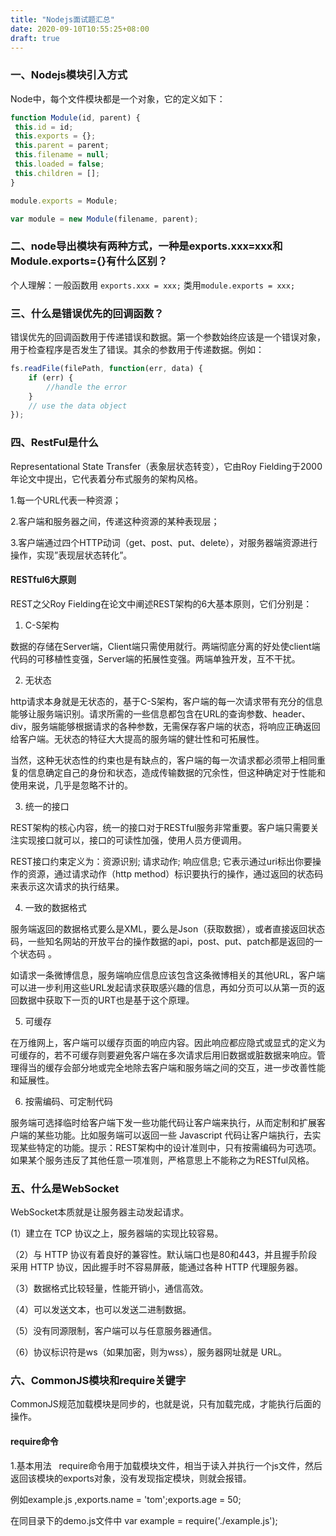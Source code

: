 ```yaml
---
title: "Nodejs面试题汇总"
date: 2020-09-10T10:55:25+08:00
draft: true
---
```



### 一、Nodejs模块引入方式

Node中，每个文件模块都是一个对象，它的定义如下：

```js
function Module(id, parent) {
 this.id = id;
 this.exports = {};
 this.parent = parent;
 this.filename = null;
 this.loaded = false;
 this.children = [];
}

module.exports = Module;

var module = new Module(filename, parent);
```

### 二、node导出模块有两种方式，一种是exports.xxx=xxx和Module.exports={}有什么区别？

个人理解：一般函数用 `exports.xxx = xxx;` 类用`module.exports = xxx;`

### 三、什么是错误优先的回调函数？

错误优先的回调函数用于传递错误和数据。第一个参数始终应该是一个错误对象， 用于检查程序是否发生了错误。其余的参数用于传递数据。例如：

```js
fs.readFile(filePath, function(err, data) {  
    if (err) {
        //handle the error
    }
    // use the data object
});

```

### 四、RestFul是什么

Representational State Transfer（表象层状态转变），它由Roy Fielding于2000年论文中提出，它代表着分布式服务的架构风格。

1.每一个URL代表一种资源； 

2.客户端和服务器之间，传递这种资源的某种表现层； 

3.客户端通过四个HTTP动词（get、post、put、delete），对服务器端资源进行操作，实现”表现层状态转化”。


#### RESTful6大原则

REST之父Roy Fielding在论文中阐述REST架构的6大基本原则，它们分别是：

1. C-S架构

数据的存储在Server端，Client端只需使用就行。两端彻底分离的好处使client端代码的可移植性变强，Server端的拓展性变强。两端单独开发，互不干扰。

2. 无状态

http请求本身就是无状态的，基于C-S架构，客户端的每一次请求带有充分的信息能够让服务端识别。请求所需的一些信息都包含在URL的查询参数、header、div，服务端能够根据请求的各种参数，无需保存客户端的状态，将响应正确返回给客户端。无状态的特征大大提高的服务端的健壮性和可拓展性。

当然，这种无状态性的约束也是有缺点的，客户端的每一次请求都必须带上相同重复的信息确定自己的身份和状态，造成传输数据的冗余性，但这种确定对于性能和使用来说，几乎是忽略不计的。

3. 统一的接口

REST架构的核心内容，统一的接口对于RESTful服务非常重要。客户端只需要关注实现接口就可以，接口的可读性加强，使用人员方便调用。

REST接口约束定义为：资源识别; 请求动作; 响应信息; 它表示通过uri标出你要操作的资源，通过请求动作（http method）标识要执行的操作，通过返回的状态码来表示这次请求的执行结果。

4. 一致的数据格式

服务端返回的数据格式要么是XML，要么是Json（获取数据），或者直接返回状态码，一些知名网站的开放平台的操作数据的api，post、put、patch都是返回的一个状态码 。

如请求一条微博信息，服务端响应信息应该包含这条微博相关的其他URL，客户端可以进一步利用这些URL发起请求获取感兴趣的信息，再如分页可以从第一页的返回数据中获取下一页的URT也是基于这个原理。

5. 可缓存

在万维网上，客户端可以缓存页面的响应内容。因此响应都应隐式或显式的定义为可缓存的，若不可缓存则要避免客户端在多次请求后用旧数据或脏数据来响应。管理得当的缓存会部分地或完全地除去客户端和服务端之间的交互，进一步改善性能和延展性。

6. 按需编码、可定制代码

服务端可选择临时给客户端下发一些功能代码让客户端来执行，从而定制和扩展客户端的某些功能。比如服务端可以返回一些 Javascript 代码让客户端执行，去实现某些特定的功能。提示：REST架构中的设计准则中，只有按需编码为可选项。如果某个服务违反了其他任意一项准则，严格意思上不能称之为RESTful风格。

### 五、什么是WebSocket

WebSocket本质就是让服务器主动发起请求。

 (1）建立在 TCP 协议之上，服务器端的实现比较容易。

（2）与 HTTP 协议有着良好的兼容性。默认端口也是80和443，并且握手阶段采用 HTTP 协议，因此握手时不容易屏蔽，能通过各种 HTTP 代理服务器。

（3）数据格式比较轻量，性能开销小，通信高效。

（4）可以发送文本，也可以发送二进制数据。

（5）没有同源限制，客户端可以与任意服务器通信。

（6）协议标识符是ws（如果加密，则为wss），服务器网址就是 URL。


### 六、CommonJS模块和require关键字

CommonJS规范加载模块是同步的，也就是说，只有加载完成，才能执行后面的操作。

#### require命令

1.基本用法   require命令用于加载模块文件，相当于读入并执行一个js文件，然后返回该模块的exports对象，没有发现指定模块，则就会报错。

例如example.js ,exports.name = 'tom';exports.age = 50;

在同目录下的demo.js文件中 var example = require('./example.js');


